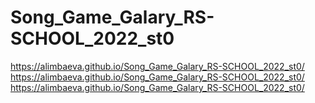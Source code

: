# Song_Game_Galary_RS-SCHOOL_2022_st0
https://alimbaeva.github.io/Song_Game_Galary_RS-SCHOOL_2022_st0/
https://alimbaeva.github.io/Song_Game_Galary_RS-SCHOOL_2022_st0/
https://alimbaeva.github.io/Song_Game_Galary_RS-SCHOOL_2022_st0/
